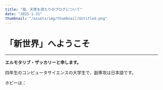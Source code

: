 ```yaml
---
title: "我、天啓を得たりのブログについて"
date: "2025-1-31"
thumbnail: "/assets/img/thumbnail/Untitled.png"
---
```


# 「新世界」へようこそ
---

**エルモタリブ・ザッカリーと申します。**

四年生のコンピュータサイエンスの大学生で、副専攻は日本語です。

ホビーは：
